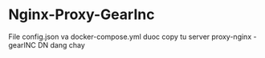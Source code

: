 # Nginx-Proxy-GearInc

File config.json va docker-compose.yml duoc copy tu server proxy-nginx - gearINC DN dang chay

